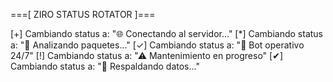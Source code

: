 ===[ ZIRO STATUS ROTATOR ]===

[+] Cambiando status a: "🌐 Conectando al servidor..."
[*] Cambiando status a: "📡 Analizando paquetes..."
[✓] Cambiando status a: "🤖 Bot operativo 24/7"
[!] Cambiando status a: "⚠ Mantenimiento en progreso"
[✔] Cambiando status a: "💾 Respaldando datos..."
